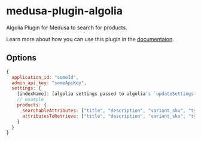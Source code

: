 # medusa-plugin-algolia

Algolia Plugin for Medusa to search for products.

Learn more about how you can use this plugin in the [documentaion](https://docs.medusajs.com/add-plugins/algolia).

## Options

```js
{
  application_id: "someId",
  admin_api_key: "someApiKey",
  settings: {
    [indexName]: [algolia settings passed to algolia's `updateSettings()` method]
    // example
    products: {
      searchableAttributes: ["title", "description", "variant_sku", "type_value"],
      attributesToRetrieve: ["title", "description", "variant_sku", "type_value"],
    }
  }
}
```
